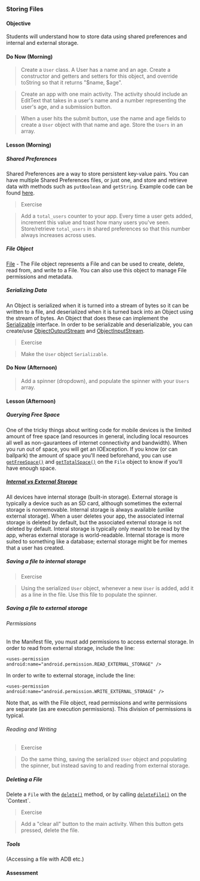 ### Storing Files

#### Objective

Students will understand how to store data using shared preferences and internal and external storage.

#### Do Now (Morning)

> Create a `User` class. A User has a name and an age. Create a constructor and getters and setters for this object, and override toString so that it returns "$name, $age".

> Create an app with one main activity. The activity should include an EditText that takes in a user's name and
> a number representing the user's age, and a submission button.

> When a user hits the submit button, use the name and age fields to create a `User` object with that name and age. Store the `Users` in an array.

#### Lesson (Morning)

##### Shared Preferences

Shared Preferences are a way to store persistent key-value pairs. You can have multiple Shared Preferences files, or just one, and store and retrieve data with methods such as `putBoolean` and `getString`. Example code can be found [here](http://developer.android.com/guide/topics/data/data-storage.html#pref).

> Exercise

> Add a `total_users` counter to your app. Every time a user gets added, increment this value and toast how many users you've seen. Store/retrieve `total_users` in shared preferences so that this number always increases across uses.

##### File Object

[File](http://developer.android.com/reference/java/io/File.html) - The File object represents a File and can be used to create, delete, read from, and write to a File. You can also use this object to manage File permissions and metadata.

##### Serializing Data

An Object is serialized when it is turned into a stream of bytes so it can be written to a file, and deserialized when it is turned back into an Object using the stream of bytes. An Object that does these can implement the [Serializable](http://developer.android.com/reference/java/io/Serializable.html) interface. In order to be serializable and deserializable, you can create/use [ObjectOutputStream](http://developer.android.com/reference/java/io/ObjectOutputStream.html) and [ObjectInputStream](http://developer.android.com/reference/java/io/ObjectInputStream.html).

> Exercise

> Make the `User` object `Serializable`.

#### Do Now (Afternoon)

> Add a spinner (dropdown), and populate the spinner with your `Users` array.

#### Lesson (Afternoon)

##### Querying Free Space

One of the tricky things about writing code for mobile devices is the limited amount of free space (and resources in general, including local resources all well as non-gaurantees of internet connectivity and bandwidth). When you run out of space, you will get an IOException. If you know (or can ballpark) the amount of space you'll need beforehand, you can use [`getFreeSpace()`](http://developer.android.com/reference/java/io/File.html#getFreeSpace()) and [`getTotalSpace()`](http://developer.android.com/reference/java/io/File.html#getTotalSpace()) on the `File` object to know if you'll have enough space.

##### [Internal vs External Storage](http://developer.android.com/training/basics/data-storage/files.html#InternalVsExternalStorage)

All devices have internal storage (built-in storage). External storage is typically a device such as an SD card, although sometimes the external storage is nonremovable. Internal storage is always available (unlike external storage). When a user deletes your app, the associated internal storage is deleted by default, but the associated external storage is not deleted by default. Interal storage is typically only meant to be read by the app, wheras external storage is world-readable. Internal storage is more suited to something like a database; external storage might be for memes that a user has created.

##### Saving a file to internal storage

> Exercise

> Using the serialized `User` object, whenever a new `User` is added, add it as a line in the file. Use this file
to populate the spinner.

##### Saving a file to external storage

###### Permissions

In the Manifest file, you must add permissions to access external storage. In order to read from external storage, include the line:

```
<uses-permission android:name="android.permission.READ_EXTERNAL_STORAGE" />
```

In order to write to external storage, include the line:

```
<uses-permission android:name="android.permission.WRITE_EXTERNAL_STORAGE" />
```

Note that, as with the File object, read permissions and write permissions are separate (as are execution permissions). This division of permissions is typical.

###### Reading and Writing

> Exercise

> Do the same thing, saving the serialized `User` object and populating the spinner, but instead saving to and reading from external storage.

##### Deleting a File

Delete a `File` with the [`delete()`](http://developer.android.com/reference/java/io/File.html#delete()) method, or by calling [`deleteFile()`](http://developer.android.com/reference/android/content/Context.html#deleteFile(java.lang.String)) on the `Context`.

> Exercise

> Add a "clear all" button to the main activity. When this button gets pressed, delete the file.

##### Tools

(Accessing a file with ADB etc.)

#### Assessment


